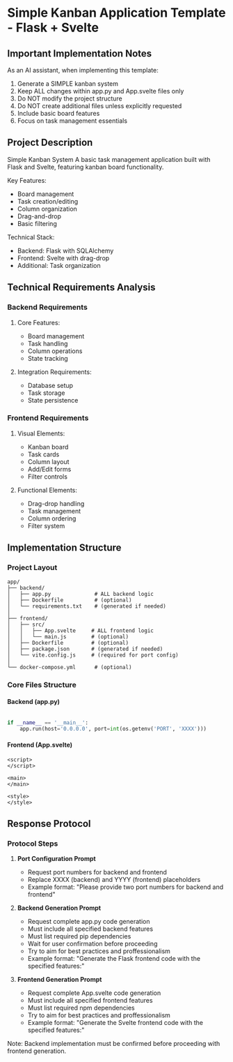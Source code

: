 # Simple Kanban Application Template - Flask + Svelte

## Important Implementation Notes

As an AI assistant, when implementing this template:
1. Generate a SIMPLE kanban system
2. Keep ALL changes within app.py and App.svelte files only
3. Do NOT modify the project structure
4. Do NOT create additional files unless explicitly requested
5. Include basic board features
6. Focus on task management essentials

## Project Description

Simple Kanban System
A basic task management application built with Flask and Svelte, featuring kanban board functionality.

Key Features:
- Board management
- Task creation/editing
- Column organization
- Drag-and-drop
- Basic filtering

Technical Stack:
- Backend: Flask with SQLAlchemy
- Frontend: Svelte with drag-drop
- Additional: Task organization

## Technical Requirements Analysis

### Backend Requirements
1. Core Features:
   - Board management
   - Task handling
   - Column operations
   - State tracking

2. Integration Requirements:
   - Database setup
   - Task storage
   - State persistence

### Frontend Requirements
1. Visual Elements:
   - Kanban board
   - Task cards
   - Column layout
   - Add/Edit forms
   - Filter controls

2. Functional Elements:
   - Drag-drop handling
   - Task management
   - Column ordering
   - Filter system

## Implementation Structure

### Project Layout
```plaintext
app/
├── backend/
│   ├── app.py              # ALL backend logic
│   ├── Dockerfile          # (optional)
│   └── requirements.txt    # (generated if needed)
│
├── frontend/
│   ├── src/
│   │   ├── App.svelte     # ALL frontend logic
│   │   └── main.js        # (optional)
│   ├── Dockerfile         # (optional)
│   ├── package.json       # (generated if needed)
│   └── vite.config.js     # (required for port config)
│
└── docker-compose.yml      # (optional)
```

### Core Files Structure

#### Backend (app.py)
```python

if __name__ == '__main__':
    app.run(host='0.0.0.0', port=int(os.getenv('PORT', 'XXXX')))
```

#### Frontend (App.svelte)
```svelte
<script>
</script>

<main>
</main>

<style>
</style>
```

## Response Protocol

### Protocol Steps

1. **Port Configuration Prompt**
   - Request port numbers for backend and frontend
   - Replace XXXX (backend) and YYYY (frontend) placeholders
   - Example format: "Please provide two port numbers for backend and frontend"

2. **Backend Generation Prompt**
   - Request complete app.py code generation
   - Must include all specified backend features
   - Must list required pip dependencies
   - Wait for user confirmation before proceeding
   - Try to aim for best practices and proffessionalism
   - Example format: "Generate the Flask frontend code with the specified features:"

3. **Frontend Generation Prompt**
   - Request complete App.svelte code generation
   - Must include all specified frontend features
   - Must list required npm dependencies
   - Try to aim for best practices and proffessionalism
   - Example format: "Generate the Svelte frontend code with the specified features:"

Note: Backend implementation must be confirmed before proceeding with frontend generation.